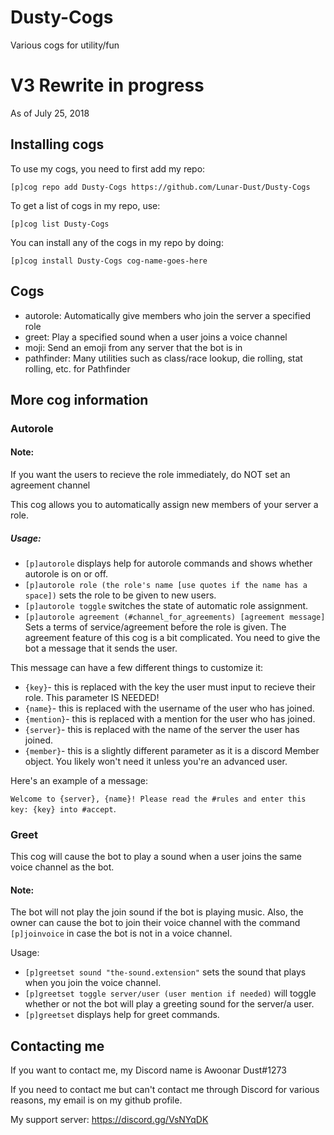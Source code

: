 # Dusty-Cogs
Various cogs for utility/fun

# V3 Rewrite in progress
As of July 25, 2018

## Installing cogs 
To use my cogs, you need to first add my repo:

`[p]cog repo add Dusty-Cogs https://github.com/Lunar-Dust/Dusty-Cogs`

To get a list of cogs in my repo, use:

`[p]cog list Dusty-Cogs`

You can install any of the cogs in my repo by doing:

`[p]cog install Dusty-Cogs cog-name-goes-here`


## Cogs
- autorole:       Automatically give members who join the server a specified role</li>
- greet:          Play a specified sound when a user joins a voice channel</li>
- moji:           Send an emoji from any server that the bot is in  </li>
- pathfinder:     Many utilities such as class/race lookup, die rolling, stat rolling, etc. for Pathfinder</li>

## More cog information
### Autorole
#### Note:
If you want the users to recieve the role immediately, do NOT set an agreement channel

This cog allows you to automatically assign new members of your server a role.
##### Usage:
- `[p]autorole` displays help for autorole commands and shows whether autorole is on or off.
- `[p]autorole role (the role's name [use quotes if the name has a space])` sets the role to be given to new users.
- `[p]autorole toggle` switches the state of automatic role assignment.
- `[p]autorole agreement (#channel_for_agreements) [agreement message]` Sets a terms of service/agreement before the role is given.
The agreement feature of this cog is a bit complicated. You need to give the bot a message that it sends the user.

This message can have a few different things to customize it:

- `{key}`- this is replaced with the key the user must input to recieve their role. This parameter IS NEEDED!</li>
- `{name}`- this is replaced with the username of the user who has joined.</li>
- `{mention}`- this is replaced with a mention for the user who has joined.</li>
- `{server}`- this is replaced with the name of the server the user has joined.</li>
- `{member}`- this is a slightly different parameter as it is a discord Member object. You likely won't need it unless you're an advanced user.

Here's an example of a message:

`Welcome to {server}, {name}! Please read the #rules and enter this key: {key} into #accept`.

### Greet
This cog will cause the bot to play a sound when a user joins the same voice channel as the bot.
#### Note: 
The bot will not play the join sound if the bot is playing music. Also, the owner can cause the bot to join their voice channel with the command `[p]joinvoice` in case the bot is not in a voice channel.

Usage:
- `[p]greetset sound "the-sound.extension"` sets the sound that plays when you join the voice channel.
- `[p]greetset toggle server/user (user mention if needed)` will toggle whether or not the bot will play a greeting sound for the server/a user.
- `[p]greetset` displays help for greet commands.

## Contacting me
If you want to contact me, my Discord name is Awoonar Dust#1273

If you need to contact me but can't contact me through Discord for various reasons, my email is on my github profile.

My support server: https://discord.gg/VsNYqDK
